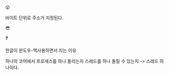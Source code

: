 😮

바이트 단위로 주소가 지정된다. 

😎

❓

한글이 윈도우-맥사용하면서 지는 이유

하나의 코어에서 프로세스를 하나 돌리는지 스레드를 하나 돌릴 수 있는지 -> 스레드 하나이다.
